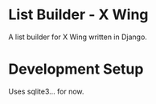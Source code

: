 # List Builder - X Wing

A list builder for X Wing written in Django.

# Development Setup

Uses sqlite3... for now.
